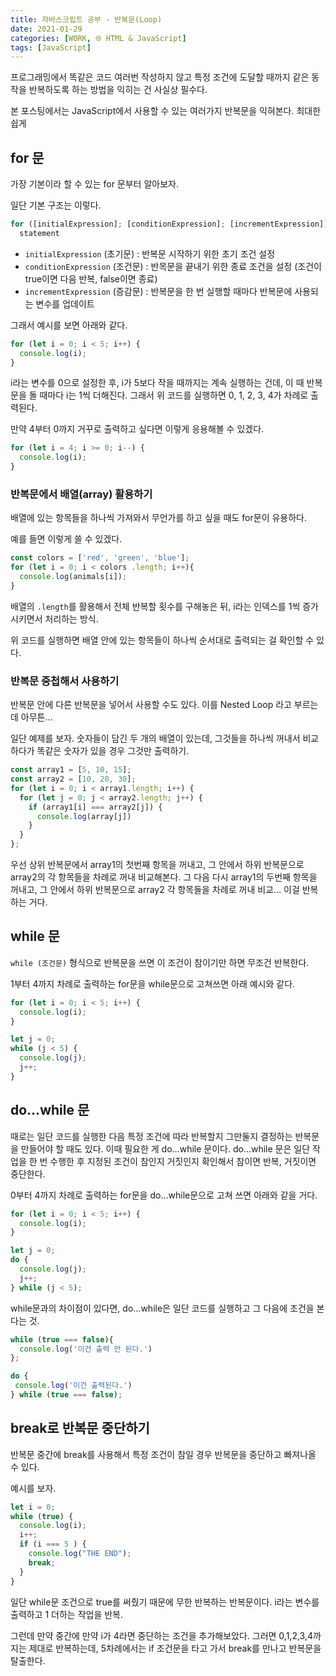 ```yaml
---
title: 자바스크립트 공부 - 반복문(Loop)
date: 2021-01-29
categories: [WORK, 🌐 HTML & JavaScript]
tags: [JavaScript]
---
```


프로그래밍에서 똑같은 코드 여러번 작성하지 않고 특정 조건에 도달할 때까지 같은 동작을 반복하도록 하는 방법을 익히는 건 사실상 필수다.

본 포스팅에서는 JavaScript에서 사용할 수 있는 여러가지 반복문을 익혀본다. 최대한 쉽게

## for 문

가장 기본이라 할 수 있는 for 문부터 알아보자.

일단 기본 구조는 이렇다.

```javascript
for ([initialExpression]; [conditionExpression]; [incrementExpression])
  statement
```

- `initialExpression` (초기문) : 반복문 시작하기 위한 초기 조건 설정
- `conditionExpression` (조건문) : 반목문을 끝내기 위한 종료 조건을 설정 (조건이 true이면 다음 반복, false이면 종료)
- `incrementExpression` (증감문) : 반복문을 한 번 실행할 때마다 반복문에 사용되는 변수를 업데이트

그래서 예시를 보면 아래와 같다.

```javascript
for (let i = 0; i < 5; i++) {
  console.log(i);
}
```

i라는 변수를 0으로 설정한 후, i가 5보다 작을 때까지는 계속 실행하는 건데, 이 때 반복문을 돌 때마다 i는 1씩 더해진다. 그래서 위 코드를 실행하면 0, 1, 2, 3, 4가 차례로 출력된다.

만약 4부터 0까지 거꾸로 출력하고 싶다면 이렇게 응용해볼 수 있겠다.

```javascript
for (let i = 4; i >= 0; i--) {
  console.log(i);
}
```

### 반복문에서 배열(array) 활용하기

배열에 있는 항목들을 하나씩 가져와서 무언가를 하고 싶을 때도 for문이 유용하다.

예를 들면 이렇게 쓸 수 있겠다.

```javascript
const colors = ['red', 'green', 'blue'];
for (let i = 0; i < colors .length; i++){
  console.log(animals[i]);
}
```

배열의 `.length`를 활용해서 전체 반복할 횟수를 구해놓은 뒤, i라는 인덱스를 1씩 증가시키면서 처리하는 방식.

위 코드를 실행하면 배열 안에 있는 항목들이 하나씩 순서대로 출력되는 걸 확인할 수 있다.

### 반복문 중첩해서 사용하기

반복문 안에 다른 반복문을 넣어서 사용할 수도 있다. 이를 Nested Loop 라고 부르는데 아무튼…

일단 예제를 보자. 숫자들이 담긴 두 개의 배열이 있는데, 그것들을 하나씩 꺼내서 비교하다가 똑같은 숫자가 있을 경우 그것만 출력하기.

```javascript
const array1 = [5, 10, 15];
const array2 = [10, 20, 30];
for (let i = 0; i < array1.length; i++) {
  for (let j = 0; j < array2.length; j++) {
    if (array1[i] === array2[j]) {
      console.log(array[j])
    }
  }
};
```

우선 상위 반복문에서 array1의 첫번째 항목을 꺼내고, 그 안에서 하위 반복문으로 array2의 각 항목들을 차례로 꺼내 비교해본다. 그 다음 다시 array1의 두번째 항목을 꺼내고, 그 안에서 하위 반복문으로 array2 각 항목들을 차례로 꺼내 비교… 이걸 반복하는 거다.

## while 문

`while (조건문)` 형식으로 반복문을 쓰면 이 조건이 참이기만 하면 무조건 반복한다.

1부터 4까지 차례로 출력하는 for문을 while문으로 고쳐쓰면 아래 예시와 같다.

```javascript
for (let i = 0; i < 5; i++) {
  console.log(i);
}

let j = 0;
while (j < 5) {
  console.log(j);
  j++;
}
```

## do…while 문

때로는 일단 코드를 실행한 다음 특정 조건에 따라 반복할지 그만둘지 결정하는 반복문을 만들어야 할 때도 있다. 이때 필요한 게 do…while 문이다. do…while 문은 일단 작업을 한 번 수행한 후 지정된 조건이 참인지 거짓인지 확인해서 참이면 반복, 거짓이면 중단한다.

0부터 4까지 차례로 출력하는 for문을 do…while문으로 고쳐 쓰면 아래와 같을 거다.

```javascript
for (let i = 0; i < 5; i++) {
  console.log(i);
}

let j = 0;
do {
  console.log(j);
  j++;
} while (j < 5);
```

while문과의 차이점이 있다면, do…while은 일단 코드를 실행하고 그 다음에 조건을 본다는 것.

```javascript
while (true === false){
  console.log('이건 출력 안 된다.')
};

do {
 console.log('이건 출력된다.')
} while (true === false);
```

## break로 반복문 중단하기

반복문 중간에 break를 사용해서 특정 조건이 참일 경우 반복문을 중단하고 빠져나올 수 있다.

예시를 보자.

```javascript
let i = 0;
while (true) {
  console.log(i);
  i++;
  if (i === 5 ) {
    console.log("THE END");
    break;
  }
}
```

일단 while문 조건으로 true를 써줬기 때문에 무한 반복하는 반복문이다. i라는 변수를 출력하고 1 더하는 작업을 반복.

그런데 만약 중간에 만약 i가 4라면 중단하는 조건을 추가해보았다. 그러면 0,1,2,3,4까지는 제대로 반복하는데, 5차례에서는 if 조건문을 타고 가서 break를 만나고 반복문을 탈출한다.